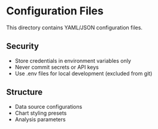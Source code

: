 # Configuration Files

This directory contains YAML/JSON configuration files.

## Security
- Store credentials in environment variables only
- Never commit secrets or API keys
- Use .env files for local development (excluded from git)

## Structure
- Data source configurations
- Chart styling presets
- Analysis parameters